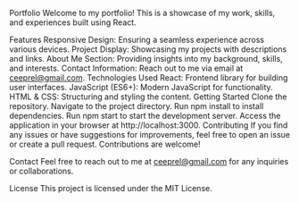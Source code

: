 Portfolio
Welcome to my portfolio! This is a showcase of my work, skills, and experiences built using React.

Features
Responsive Design: Ensuring a seamless experience across various devices.
Project Display: Showcasing my projects with descriptions and links.
About Me Section: Providing insights into my background, skills, and interests.
Contact Information: Reach out to me via email at ceeprel@gmail.com.
Technologies Used
React: Frontend library for building user interfaces.
JavaScript (ES6+): Modern JavaScript for functionality.
HTML & CSS: Structuring and styling the content.
Getting Started
Clone the repository.
Navigate to the project directory.
Run npm install to install dependencies.
Run npm start to start the development server.
Access the application in your browser at http://localhost:3000.
Contributing
If you find any issues or have suggestions for improvements, feel free to open an issue or create a pull request. Contributions are welcome!

Contact
Feel free to reach out to me at ceeprel@gmail.com for any inquiries or collaborations.

License
This project is licensed under the MIT License.

